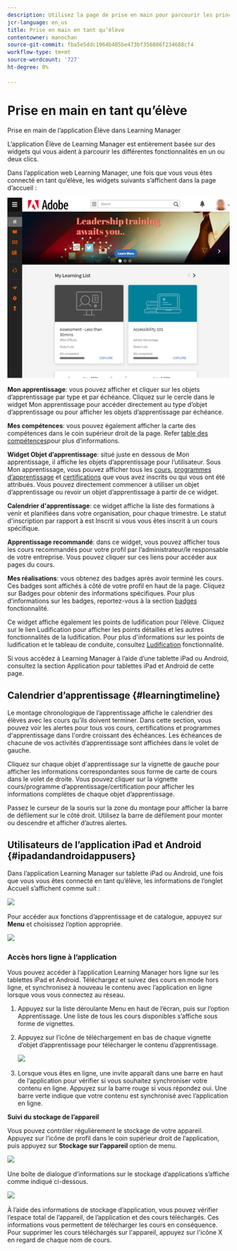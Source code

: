 ```yaml
---
description: Utilisez la page de prise en main pour parcourir les principaux parcours d’apprentissage d’Adobe Learning Manager.
jcr-language: en_us
title: Prise en main en tant qu’élève
contentowner: manochan
source-git-commit: fba5e5ddc1964b485be473bf356806f234688cf4
workflow-type: tm+mt
source-wordcount: '727'
ht-degree: 0%

---
```




# Prise en main en tant qu’élève

Prise en main de l’application Élève dans Learning Manager

L’application Élève de Learning Manager est entièrement basée sur des widgets qui vous aident à parcourir les différentes fonctionnalités en un ou deux clics.

Dans l’application web Learning Manager, une fois que vous vous êtes connecté en tant qu’élève, les widgets suivants s’affichent dans la page d’accueil :

![](assets/l-1.png)

**Mon apprentissage**: vous pouvez afficher et cliquer sur les objets d’apprentissage par type et par échéance. Cliquez sur le cercle dans le widget Mon apprentissage pour accéder directement au type d’objet d’apprentissage ou pour afficher les objets d’apprentissage par échéance.

**Mes compétences**: vous pouvez également afficher la carte des compétences dans le coin supérieur droit de la page. Refer  [table des compétences](skills-levels.md)pour plus d’informations.

**Widget Objet d’apprentissage**: situé juste en dessous de Mon apprentissage, il affiche les objets d’apprentissage pour l’utilisateur. Sous Mon apprentissage, vous pouvez afficher tous les [cours](courses.md), [programmes d’apprentissage](learning-programs.md) et [certifications](certifications.md) que vous avez inscrits ou qui vous ont été attribués. Vous pouvez directement commencer à utiliser un objet d’apprentissage ou revoir un objet d’apprentissage à partir de ce widget.

**Calendrier d&#39;apprentissage**: ce widget affiche la liste des formations à venir et planifiées dans votre organisation, pour chaque trimestre. Le statut d&#39;inscription par rapport à est Inscrit si vous vous êtes inscrit à un cours spécifique.

**Apprentissage recommandé**: dans ce widget, vous pouvez afficher tous les cours recommandés pour votre profil par l’administrateur/le responsable de votre entreprise. Vous pouvez cliquer sur ces liens pour accéder aux pages du cours.

**Mes réalisations**: vous obtenez des badges après avoir terminé les cours. Ces badges sont affichés à côté de votre profil en haut de la page. Cliquez sur Badges pour obtenir des informations spécifiques. Pour plus d’informations sur les badges, reportez-vous à la section  [badges](badges.md) fonctionnalité.

Ce widget affiche également les points de ludification pour l’élève. Cliquez sur le lien Ludification pour afficher les points détaillés et les autres fonctionnalités de la ludification. Pour plus d&#39;informations sur les points de ludification et le tableau de conduite, consultez  [Ludification](gamification.md) fonctionnalité.

Si vous accédez à Learning Manager à l’aide d’une tablette iPad ou Android, consultez la section Application pour tablettes iPad et Android de cette page.

## Calendrier d’apprentissage {#learningtimeline}

Le montage chronologique de l’apprentissage affiche le calendrier des élèves avec les cours qu’ils doivent terminer. Dans cette section, vous pouvez voir les alertes pour tous vos cours, certifications et programmes d&#39;apprentissage dans l&#39;ordre croissant des échéances. Les échéances de chacune de vos activités d’apprentissage sont affichées dans le volet de gauche.

Cliquez sur chaque objet d&#39;apprentissage sur la vignette de gauche pour afficher les informations correspondantes sous forme de carte de cours dans le volet de droite. Vous pouvez cliquer sur la vignette cours/programme d’apprentissage/certification pour afficher les informations complètes de chaque objet d’apprentissage.

Passez le curseur de la souris sur la zone du montage pour afficher la barre de défilement sur le côté droit. Utilisez la barre de défilement pour monter ou descendre et afficher d’autres alertes.

## Utilisateurs de l’application iPad et Android {#ipadandandroidappusers}

Dans l’application Learning Manager sur tablette iPad ou Android, une fois que vous vous êtes connecté en tant qu’élève, les informations de l’onglet Accueil s’affichent comme suit :

![](assets/screenshot-2015-08-07-12-24-40-e1439211134842.png)

Pour accéder aux fonctions d’apprentissage et de catalogue, appuyez sur **Menu** et choisissez l’option appropriée.

![](assets/menu-ipad.png)

### Accès hors ligne à l’application

Vous pouvez accéder à l’application Learning Manager hors ligne sur les tablettes iPad et Android. Téléchargez et suivez des cours en mode hors ligne, et synchronisez à nouveau le contenu avec l’application en ligne lorsque vous vous connectez au réseau.

1. Appuyez sur la liste déroulante Menu en haut de l’écran, puis sur l’option Apprentissage. Une liste de tous les cours disponibles s’affiche sous forme de vignettes.
1. Appuyez sur l’icône de téléchargement en bas de chaque vignette d’objet d’apprentissage pour télécharger le contenu d’apprentissage.

   ![](assets/download-ipad.png)

1. Lorsque vous êtes en ligne, une invite apparaît dans une barre en haut de l’application pour vérifier si vous souhaitez synchroniser votre contenu en ligne. Appuyez sur la barre rouge si vous répondez oui. Une barre verte indique que votre contenu est synchronisé avec l’application en ligne.

**Suivi du stockage de l’appareil**

Vous pouvez contrôler régulièrement le stockage de votre appareil.\
Appuyez sur l’icône de profil dans le coin supérieur droit de l’application, puis appuyez sur **Stockage sur l’appareil** option de menu.

![](assets/device-storage-option-ipad.png)

Une boîte de dialogue d’informations sur le stockage d’applications s’affiche comme indiqué ci-dessous.

![](assets/device-storage-detailed-e1439211162955.png)

À l’aide des informations de stockage d’application, vous pouvez vérifier l’espace total de l’appareil, de l’application et des cours téléchargés. Ces informations vous permettent de télécharger les cours en conséquence. Pour supprimer les cours téléchargés sur l&#39;appareil, appuyez sur l&#39;icône X en regard de chaque nom de cours.

